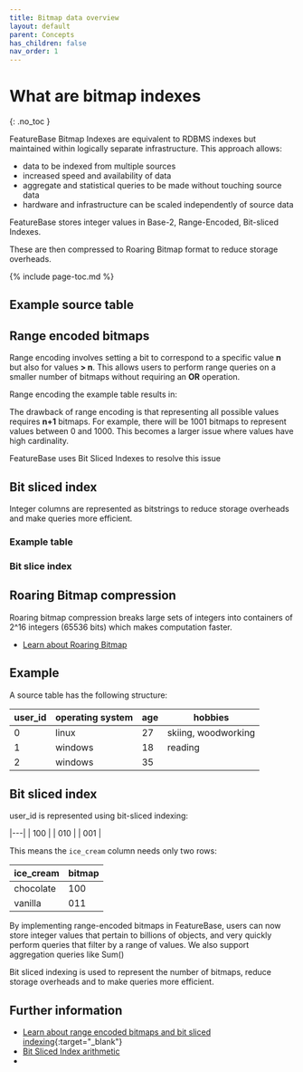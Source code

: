 ```yaml
---
title: Bitmap data overview
layout: default
parent: Concepts
has_children: false
nav_order: 1
---
```


# What are bitmap indexes
{: .no_toc }


FeatureBase Bitmap Indexes are equivalent to RDBMS indexes but maintained within logically separate infrastructure. This approach allows:
* data to be indexed from multiple sources
* increased speed and availability of data
* aggregate and statistical queries to be made without touching source data
* hardware and infrastructure can be scaled independently of source data

FeatureBase stores integer values in Base-2, Range-Encoded, Bit-sliced Indexes.

These are then compressed to Roaring Bitmap format to reduce storage overheads.

{% include page-toc.md %}

## Example source table




## Range encoded bitmaps

Range encoding involves setting a bit to correspond to a specific value **n** but also for values **> n**. This allows users to perform range queries on a smaller number of bitmaps without requiring an **OR** operation.

Range encoding the example table results in:





The drawback of range encoding is that representing all possible values requires **n+1** bitmaps. For example, there will be 1001 bitmaps to represent values between 0 and 1000. This becomes a larger issue where values have high cardinality.

FeatureBase uses Bit Sliced Indexes to resolve this issue

## Bit sliced index

Integer columns are represented as bitstrings to reduce storage overheads and make queries more efficient.

### Example table



### Bit slice index




## Roaring Bitmap compression

Roaring bitmap compression breaks large sets of integers into containers of 2^16 integers (65536 bits) which makes computation faster.

* [Learn about Roaring Bitmap](https://roaringbitmap.org/about/)

## Example

A source table has the following structure:

| user_id | operating system | age | hobbies |
|---|---|---|---|
| 0 | linux | 27 | skiing, woodworking |
| 1 | windows | 18 | reading |
| 2 | windows | 35 |  |

## Bit sliced index

user_id is represented using bit-sliced indexing:

|---|
| 100 |
| 010 |
| 001 |

This means the `ice_cream` column needs only two rows:

| ice_cream | bitmap |
|---|---|
| chocolate | 100 |
| vanilla | 011 |




By implementing range-encoded bitmaps in FeatureBase, users can now store integer values that pertain to billions of objects, and very quickly perform queries that filter by a range of values. We also support aggregation queries like Sum()


Bit sliced indexing is used to represent the number of bitmaps, reduce storage overheads and to make queries more efficient.

## Further information

* [Learn about range encoded bitmaps and bit sliced indexing](https://www.featurebase.com/blog/range-encoded-bitmaps){:target="_blank"}
* [Bit Sliced Index arithmetic](https://www.researchgate.net/publication/221215144_Bit-Sliced_Index_Arithmetic)
*

<!-- Sources
https://mwhittaker.github.io/papers/html/o1997improved.html - info on bit slice indexes

-->
